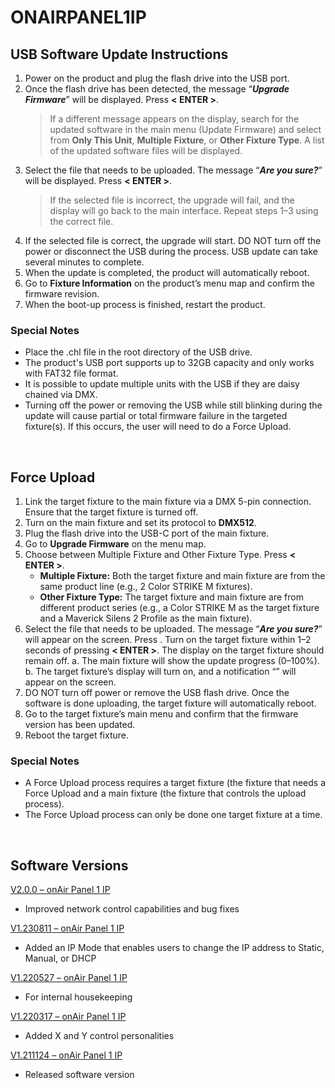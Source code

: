 # ONAIRPANEL1IP

## USB Software Update Instructions
1.  Power on the product and plug the flash drive into the USB port.
2.	Once the flash drive has been detected, the message “***Upgrade Firmware***” will be displayed. Press **< ENTER >**.
    > If a different message appears on the display, search for the updated software in the main menu (Update Firmware) and select from **Only This Unit**, **Multiple Fixture**, or **Other Fixture Type**. A list of the updated software files will be displayed. 
3.	Select the file that needs to be uploaded. The message “***Are you sure?***” will be displayed. Press **< ENTER >**.
    > If the selected file is incorrect, the upgrade will fail, and the display will go back to the main interface. Repeat steps 1–3 using the correct file.
5.	If the selected file is correct, the upgrade will start. DO NOT turn off the power or disconnect the USB during the process. USB update can take several minutes to complete.
6.	When the update is completed, the product will automatically reboot.
7.	Go to **Fixture Information** on the product’s menu map and confirm the firmware revision.
8.	When the boot-up process is finished, restart the product.


### Special Notes
* Place the .chl file in the root directory of the USB drive.
* The product's USB port supports up to 32GB capacity and only works with FAT32 file format.
* It is possible to update multiple units with the USB if they are daisy chained via DMX.
* Turning off the power or removing the USB while still blinking during the update will cause partial or total firmware failure in the targeted fixture(s). If this occurs, the user will need to do a Force Upload.

&nbsp;  

## Force Upload
1.	Link the target fixture to the main fixture via a DMX 5-pin connection. Ensure that the target fixture is turned off.
2.	Turn on the main fixture and set its protocol to **DMX512**.
3.	Plug the flash drive into the USB-C port of the main fixture.
4.	Go to **Upgrade Firmware** on the menu map.
5.	Choose between Multiple Fixture and Other Fixture Type. Press **< ENTER >**.
    * **Multiple Fixture:** Both the target fixture and main fixture are from the same product line (e.g., 2 Color STRIKE M fixtures).
    * **Other Fixture Type:** The target fixture and main fixture are from different product series (e.g., a Color STRIKE M as the target fixture and a Maverick Silens 2 Profile as the main fixture).
6.  Select the file that needs to be uploaded. The message “***Are you sure?***” will appear on the screen. Press **<ENTER>**. Turn on the target fixture within 1–2 seconds of pressing **< ENTER >**. The display on the target fixture should remain off.
    a. The main fixture will show the update progress (0–100%).
    b. The target fixture’s display will turn on, and a notification “***<UPDATE>***” will appear on the screen.
7.  DO NOT turn off power or remove the USB flash drive. Once the software is done uploading, the target fixture will automatically reboot.
8.	Go to the target fixture’s main menu and confirm that the firmware version has been updated.
9.	Reboot the target fixture.


### Special Notes
*  A Force Upload process requires a target fixture (the fixture that needs a Force Upload and a main fixture (the fixture that controls the upload process).
*  The Force Upload process can only be done one target fixture at a time.


&nbsp;  

## Software Versions

[V2.0.0 – onAir Panel 1 IP](https://github.com/Chauvet-Pro/ONAIRPANEL1IP/blob/a6df729aeca871349566356a2cea844c765ce81f/firmware/V2.0.0_02-18-24.zip)
- Improved network control capabilities and bug fixes

[V1.230811 – onAir Panel 1 IP](https://github.com/Chauvet-Pro/ONAIRPANEL1IP/blob/a6df729aeca871349566356a2cea844c765ce81f/firmware/V1.230811.zip)
- Added an IP Mode that enables users to change the IP address to Static, Manual, or DHCP

[V1.220527 – onAir Panel 1 IP](https://github.com/Chauvet-Pro/ONAIRPANEL1IP/blob/a6df729aeca871349566356a2cea844c765ce81f/firmware/V1.220527.zip)
- For internal housekeeping

[V1.220317 – onAir Panel 1 IP](https://github.com/Chauvet-Pro/ONAIRPANEL1IP/blob/a6df729aeca871349566356a2cea844c765ce81f/firmware/V1.220317.zip)
- Added X and Y control personalities

[V1.211124 – onAir Panel 1 IP](https://github.com/Chauvet-Pro/ONAIRPANEL1IP/blob/a6df729aeca871349566356a2cea844c765ce81f/firmware/V1.211124.zip)
- Released software version
